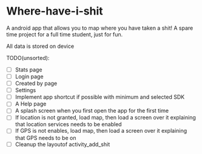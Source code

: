 # Where-have-i-shit
A android app that allows you to map where you have taken a shit!
A spare time project for a full time student, just for fun.

All data is stored on device

TODO(unsorted):
- [ ] Stats page
- [ ] Login page
- [ ] Created by page
- [ ] Settings
- [ ] Implement app shortcut if possible with minimum and selected SDK
- [ ] A Help page
- [ ] A splash screen when you first open the app for the first time
- [ ] If location is not granted, load map, then load a screen over it explaining that location services needs to be enabled
- [ ] If GPS is not enables, load map, then load a screen over it explaining that GPS needs to be on
- [ ] Cleanup the layoutof activity_add_shit